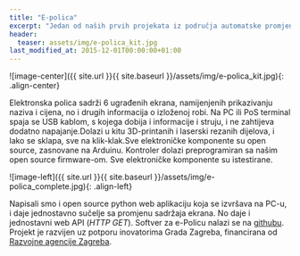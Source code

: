 ```yaml
---
title: "E-polica"
excerpt: "Jedan od naših prvih projekata iz područja automatske promjene naziva i cijene robe u maloprodaji"
header:
  teaser: assets/img/e-polica_kit.jpg
last_modified_at: 2015-12-01T00:00:00+01:00
---
```


![image-center]({{ site.url }}{{ site.baseurl }}/assets/img/e-polica_kit.jpg){: .align-center}

Elektronska polica sadrži 6 ugrađenih ekrana, namijenjenih prikazivanju naziva i cijena, no i drugih informacija o izloženoj robi. Na PC ili PoS terminal spaja se USB kablom, s kojega dobija i informacije i struju, i ne zahtijeva dodatno napajanje.Dolazi u kitu 3D-printanih i laserski rezanih dijelova, i lako se sklapa, sve na klik-klak.Sve elektroničke komponente su open source, zasnovane na Arduinu. Kontroler dolazi preprogramiran sa našim open source firmware-om. Sve elektroničke komponente su istestirane.

![image-left]({{ site.url }}{{ site.baseurl }}/assets/img/e-polica_complete.jpg){: .align-left}

Napisali smo i open source python web aplikaciju koja se izvršava na PC-u, i daje jednostavno sučelje sa promjenu sadržaja ekrana. No daje i jednostavni web API (*HTTP GET*). Softver za e-Policu nalazi se na [githubu](https://github.com/mikrotron-zg/shelfduino). Projekt je razvijen uz potporu inovatorima Grada Zagreba, financirana od [Razvojne agencije Zagreba](https://www.razvojnaagencijazagreb.hr/).